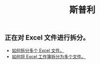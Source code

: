 ﻿---
title: 斯普利
second_title: Aspose.Cells Cloud Documen
type: docs
url: /zh/split/
keywords: Working with splitting on an Excel file
description: Aspose.Cells Cloud REST API 支持对 Excel 文件进行拆分。SDK 支持多种开发语言。其中包括 Android、C#、Go、Java、NodeJS、Perl、PHP、Python、Ruby 和 swift
weight: 32
kwords: Excel, Office 云, REST API, 电子表格, PDF, CSV, Json, Markdwon, Split
---
## 正在对 Excel 文件进行拆分。

- [如何拆分多个 Excel 文件。](/cells/zh/split/multi-files/)
- [如何将 Excel 工作簿拆分为多个文件。](/cells/zh/workbook/split/)
